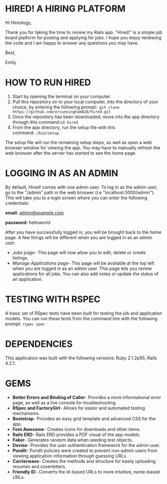 HIRED! A HIRING PLATFORM
=======
Hi Hireology,

Thank you for taking the time to review my Rails app. "Hired!" is a simple job board platform for posting and applying for jobs.  I hope you enjoy reviewing the code and I am happy to answer any questions you may have.  

Best,

Emily

HOW TO RUN HIRED
=================
1. Start by opening the terminal on your computer.
2. Pull this repository on to your local computer, into the directory of your choice, by entering the following prompt:```
git clone https://github.com/ercunningham828/hired.git```
3. Once the repository has been downloaded, move into the app directory through this command:```cd hired```
4. From the app directory, run the setup file with this command:```./bin/setup```

The setup file will run the remaining setup steps, as well as open a web browser window for viewing the app.  You may have to manually refresh the web browser after the server has started to see the home page.

LOGGING IN AS AN ADMIN
=======================
By default, Hired! comes with one admin user.  To log in as the admin user, go to the "/admin" path in the web broswer (i.e "localhost:3000/admin").  This will take you to a login screen where you can enter the following credentials:

**email:** admin@example.com

**password:** helloworld

After you have successfully logged in, you will be brought back to the home page.  A few things will be different when you are logged in as an admin user:

* *Jobs page*- This page will now allow you to edit, delete or create listings.
* *Manage Applications page*- This page will be available at the top left when you are logged in as an admin user.  This page lets you review applications for all jobs.  You can also add notes or update the status of an application.  

TESTING WITH RSPEC
===================
A basic set of RSpec tests have been built for testing the job and application models.  You can run these tests from the command line with the following prompt:
```rspec spec```

DEPENDENCIES
=============
This application was built with the following versions: Ruby 2.1.2p95, Rails 4.2.1.  

GEMS
======

* **Better Errors and Binding of Caller**- Provides a more informational error page, as well as a live console for troubleshooting.
* **RSpec and FactoryGirl**- Allows for easier and automated testing mechanisms.
* **Bootstrap**- Provides an easy grid template and advanced CSS for the app.
* **Font Awesome**- Creates icons for downloads and other items.
* **Rails ERD**- Rails ERD provides a PDF visual of the app models. 
* **Faker**- Generates random data when seeding test objects.
* **Devise**- Provides the user authentication framework for the admin user.
* **Pundit**- Pundit policies were created to prevent non-admin users from viewing application information through guessing URLs.
* **Carrierwave**- Creates the methods and structure for easily uploading resumes and coverletters.
* **Friendly ID**- Converts the id-based URLs to more intuitive, name-based URLs.
